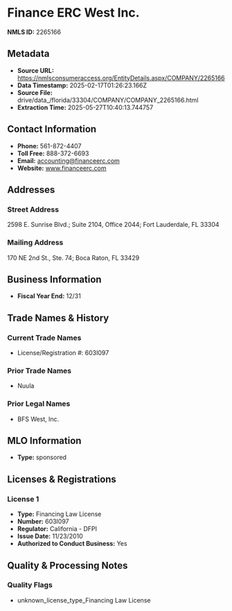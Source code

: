 # Finance ERC West Inc.

**NMLS ID:** 2265166

## Metadata
- **Source URL:** https://nmlsconsumeraccess.org/EntityDetails.aspx/COMPANY/2265166
- **Data Timestamp:** 2025-02-17T01:26:23.166Z
- **Source File:** drive/data_/florida/33304/COMPANY/COMPANY_2265166.html
- **Extraction Time:** 2025-05-27T10:40:13.744757

## Contact Information
- **Phone:** 561-872-4407
- **Toll Free:** 888-372-6693
- **Email:** accounting@financeerc.com
- **Website:** www.financeerc.com

## Addresses
### Street Address
2598 E. Sunrise Blvd.; Suite 2104, Office 2044; Fort Lauderdale, FL 33304

### Mailing Address
170 NE 2nd St., Ste. 74; Boca Raton, FL 33429

## Business Information
- **Fiscal Year End:** 12/31

## Trade Names & History
### Current Trade Names
- License/Registration #: 603I097

### Prior Trade Names
- Nuula

### Prior Legal Names
- BFS West, Inc.

## MLO Information
- **Type:** sponsored

## Licenses & Registrations

### License 1
- **Type:** Financing Law License
- **Number:** 603I097
- **Regulator:** California - DFPI
- **Issue Date:** 11/23/2010
- **Authorized to Conduct Business:** Yes

## Quality & Processing Notes
### Quality Flags
- unknown_license_type_Financing Law License
